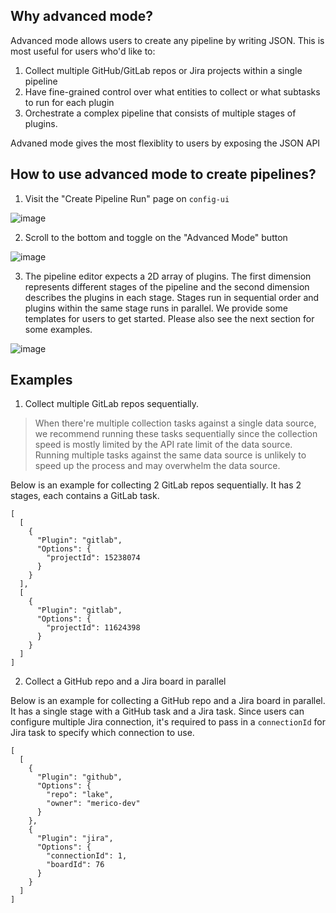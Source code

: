 ## Why advanced mode?

Advanced mode allows users to create any pipeline by writing JSON. This is most useful for users who'd like to:

1. Collect multiple GitHub/GitLab repos or Jira projects within a single pipeline
2. Have fine-grained control over what entities to collect or what subtasks to run for each plugin
3. Orchestrate a complex pipeline that consists of multiple stages of plugins.

Advaned mode gives the most flexiblity to users by exposing the JSON API

## How to use advanced mode to create pipelines?

1. Visit the "Create Pipeline Run" page on `config-ui`

![image](https://user-images.githubusercontent.com/2908155/164569669-698da2f2-47c1-457b-b7da-39dfa7963e09.png)

2. Scroll to the bottom and toggle on the "Advanced Mode" button

![image](https://user-images.githubusercontent.com/2908155/164570039-befb86e2-c400-48fe-8867-da44654194bd.png)

3. The pipeline editor expects a 2D array of plugins. The first dimension represents different stages of the pipeline and the second dimension describes the plugins in each stage. Stages run in sequential order and plugins within the same stage runs in parallel. We provide some templates for users to get started. Please also see the next section for some examples.

![image](https://user-images.githubusercontent.com/2908155/164576122-fc015fea-ca4a-48f2-b2f5-6f1fae1ab73c.png)

## Examples

1. Collect multiple GitLab repos sequentially. 

>When there're multiple collection tasks against a single data source, we recommend running these tasks sequentially since the collection speed is mostly limited by the API rate limit of the data source. 
>Running multiple tasks against the same data source is unlikely to speed up the process and may overwhelm the data source.


Below is an example for collecting 2 GitLab repos sequentially. It has 2 stages, each contains a GitLab task. 


```
[
  [
    {
      "Plugin": "gitlab",
      "Options": {
        "projectId": 15238074
      }
    }
  ],
  [
    {
      "Plugin": "gitlab",
      "Options": {
        "projectId": 11624398
      }
    }
  ]
]
```


2. Collect a GitHub repo and a Jira board in parallel

Below is an example for collecting a GitHub repo and a Jira board in parallel. It has a single stage with a GitHub task and a Jira task. Since users can configure multiple Jira connection, it's required to pass in a `connectionId` for Jira task to specify which connection to use.

```
[
  [
    {
      "Plugin": "github",
      "Options": {
        "repo": "lake",
        "owner": "merico-dev"
      }
    },
    {
      "Plugin": "jira",
      "Options": {
        "connectionId": 1,
        "boardId": 76
      }
    }
  ]
]
```
